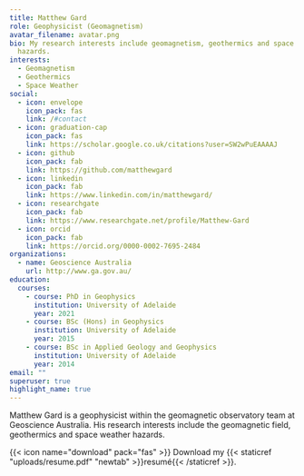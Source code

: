 ```yaml
---
title: Matthew Gard
role: Geophysicist (Geomagnetism)
avatar_filename: avatar.png
bio: My research interests include geomagnetism, geothermics and space weather
  hazards.
interests:
  - Geomagnetism
  - Geothermics
  - Space Weather
social:
  - icon: envelope
    icon_pack: fas
    link: /#contact
  - icon: graduation-cap
    icon_pack: fas
    link: https://scholar.google.co.uk/citations?user=SW2wPuEAAAAJ
  - icon: github
    icon_pack: fab
    link: https://github.com/matthewgard
  - icon: linkedin
    icon_pack: fab
    link: https://www.linkedin.com/in/matthewgard/
  - icon: researchgate
    icon_pack: fab
	link: https://www.researchgate.net/profile/Matthew-Gard
  - icon: orcid
    icon_pack: fab
	link: https://orcid.org/0000-0002-7695-2484
organizations:
  - name: Geoscience Australia
    url: http://www.ga.gov.au/
education:
  courses:
    - course: PhD in Geophysics
      institution: University of Adelaide
      year: 2021
    - course: BSc (Hons) in Geophysics
      institution: University of Adelaide
      year: 2015
    - course: BSc in Applied Geology and Geophysics
      institution: University of Adelaide
      year: 2014
email: ""
superuser: true
highlight_name: true
---
```

Matthew Gard is a geophysicist within the geomagnetic observatory team at Geoscience Australia. His research interests include the geomagnetic field, geothermics and space weather hazards.

{{< icon name="download" pack="fas" >}} Download my {{< staticref "uploads/resume.pdf" "newtab" >}}resumé{{< /staticref >}}.